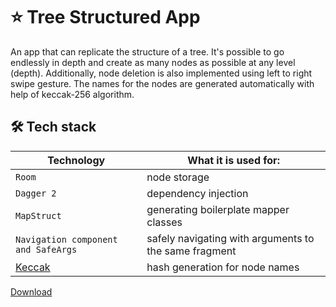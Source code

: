 # :star: Tree Structured App

An app that can replicate the structure of a tree. It's possible to go endlessly in depth and create as many nodes as possible at any level (depth). 
Additionally, node deletion is also implemented using left to right swipe gesture. The names for the nodes are generated automatically with help of 
keccak-256 algorithm. 

## :hammer_and_wrench: Tech stack
| Technology | What it is used for: |
| --- | --- |
| `Room` |  node storage |
| `Dagger 2` | dependency injection |
| `MapStruct` | generating boilerplate mapper classes |
| `Navigation component and SafeArgs` | safely navigating with arguments to the same fragment |
| [Keccak](https://github.com/komputing/KHash) | hash generation for node names |


[Download](https://github.com/Nauruz-Guliev/TreeStructuredApp/raw/master/apk/app-debug.apk)
